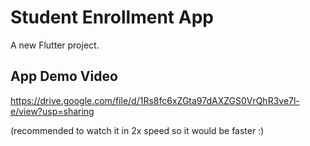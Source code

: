 # Student Enrollment App

A new Flutter project.

## App Demo Video
https://drive.google.com/file/d/1Rs8fc6xZGta97dAXZGS0VrQhR3ve7l-e/view?usp=sharing

(recommended to watch it in 2x speed so it would be faster :)

